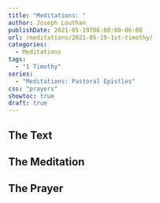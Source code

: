 ```yaml
---
title: "Meditations: "
author: Joseph Louthan
publishDate: 2021-05-19T06:00:00-06:00
url: /meditations/2021-05-19-1st-timothy/
categories:
  - Meditations
tags:
  - "1 Timothy"
series:
  - "Meditations: Pastoral Epistles"
css: "prayers"
showtoc: true
draft: true
---
```


## The Text


## The Meditation


## The Prayer

<div style="font-variant: small-caps;">

</div>

```text

```
